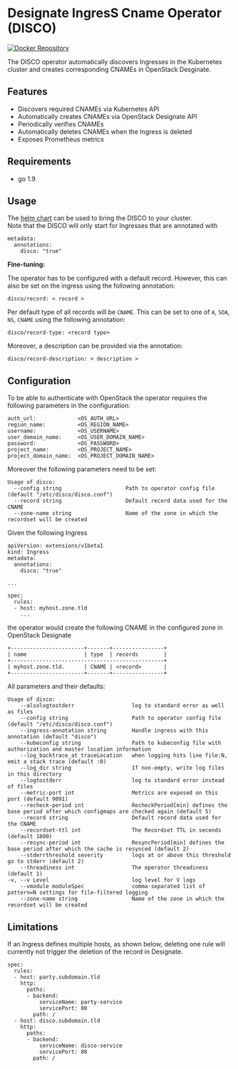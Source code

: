 # Designate IngresS Cname Operator (DISCO) 

[![Docker Repository](https://img.shields.io/docker/pulls/sapcc/disco.svg?maxAge=604800)](https://hub.docker.com/r/sapcc/disco/)


The DISCO operator automatically discovers Ingresses in the Kubernetes cluster and creates corresponding CNAMEs in OpenStack Desginate. 

## Features

  - Discovers required CNAMEs via Kubernetes API  
  - Automatically creates CNAMEs via OpenStack Designate API
  - Periodically verifies CNAMEs
  - Automatically deletes CNAMEs when the Ingress is deleted
  - Exposes Prometheus metrics 

## Requirements

  - go 1.9

## Usage

The [helm chart](https://github.com/sapcc/helm-charts/tree/master/system/kube-system/charts/disco/) can be used to bring the DISCO to your cluster.  
Note that the DISCO will only start for Ingresses that are annotated with
```
metadata:
  annotations:
    disco: "true"
```

**Fine-tuning:**  

The operator has to be configured with a default record.
However, this can also be set on the ingress using the following annotation:
```
disco/record: < record >
```

Per default type of all records will be `CNAME`.
This can be set to one of `A`, `SOA`, `NS`, `CNAME` using the following annotation:
```
disco/record-type: <record type>
```

Moreover, a description can be provided via the annotation:
```
disco/record-description: < description >
``` 

## Configuration

To be able to authenticate with OpenStack the operator requires the following parameters in the configuration:
```
auth_url:             <OS_AUTH_URL>
region_name:          <OS_REGION_NAME>
username:             <OS_USERNAME>
user_domain_name:     <OS_USER_DOMAIN_NAME>
password:             <OS_PASSWORD>
project_name:         <OS_PROJECT_NAME>
project_domain_name:  <OS_PROJECT_DOMAIN_NAME>
```

Moreover the following parameters need to be set:
```
Usage of disco:
  --config string                    Path to operator config file (default "/etc/disco/disco.conf")
  --record string                    Default record data used for the CNAME
  --zone-name string                 Name of the zone in which the recordset will be created
```

Given the following Ingress
```
apiVersion: extensions/v1beta1
kind: Ingress
metadata:
  annotations:
    disco: "true"
  
... 
 
spec:
  rules:
  - host: myhost.zone.tld
    ...
```
the operator would create the following CNAME in the configured zone in OpenStack Designate
```
+-----------------------+-------+----------------+
| name                  | type  | records        |
+------------------------------------------------+
| myhost.zone.tld.      | CNAME | <record>       |
+-----------------------+-------+----------------+
```

All parameters and their defaults:
```
Usage of disco:
    --alsologtostderr                  log to standard error as well as files
    --config string                    Path to operator config file (default "/etc/disco/disco.conf")
    --ingress-annotation string        Handle ingress with this annotation (default "disco")
    --kubeconfig string                Path to kubeconfig file with authorization and master location information
    --log_backtrace_at traceLocation   when logging hits line file:N, emit a stack trace (default :0)
    --log_dir string                   If non-empty, write log files in this directory
    --logtostderr                      log to standard error instead of files
    --metric-port int                  Metrics are exposed on this port (default 9091)
    --recheck-period int               RecheckPeriod[min] defines the base period after which configmaps are checked again (default 5)
    --record string                    Default record data used for the CNAME
    --recordset-ttl int                The Recordset TTL in seconds (default 1800)
    --resync-period int                ResyncPeriod[min] defines the base period after which the cache is resynced (default 2)
    --stderrthreshold severity         logs at or above this threshold go to stderr (default 2)
    --threadiness int                  The operator threadiness (default 1)
-v, --v Level                          log level for V logs
    --vmodule moduleSpec               comma-separated list of pattern=N settings for file-filtered logging
    --zone-name string                 Name of the zone in which the recordset will be created
```

## Limitations

If an Ingress defines multiple hosts, as shown below, deleting one rule will currently not trigger the deletion of the record in Designate.
```
spec:
  rules:
  - host: party.subdomain.tld
    http:
      paths:
      - backend:
          serviceName: party-service
          servicePort: 80
        path: /
  - host: disco.subdomain.tld
    http:
      paths:
      - backend:
          serviceName: disco-service
          servicePort: 80
        path: /
```